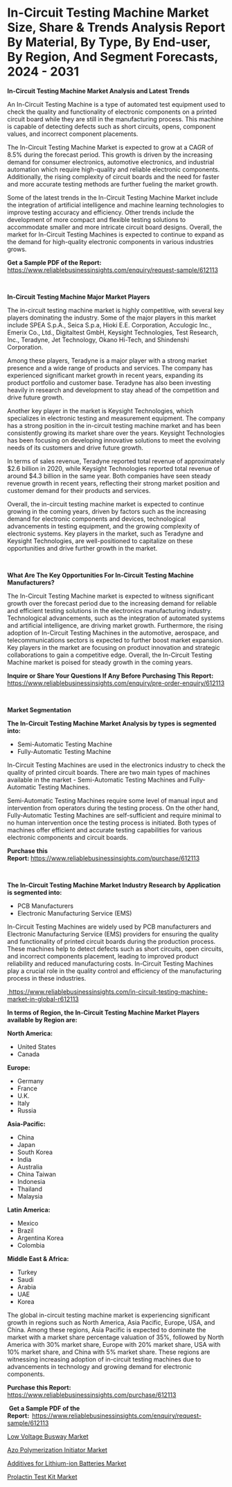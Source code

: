 <p><h1>In-Circuit Testing Machine Market Size, Share & Trends Analysis Report By Material, By Type, By End-user, By Region, And Segment Forecasts, 2024 - 2031</h1></p><p><strong>In-Circuit Testing Machine Market Analysis and Latest Trends</strong></p>
<p><p>An In-Circuit Testing Machine is a type of automated test equipment used to check the quality and functionality of electronic components on a printed circuit board while they are still in the manufacturing process. This machine is capable of detecting defects such as short circuits, opens, component values, and incorrect component placements. </p><p>The In-Circuit Testing Machine Market is expected to grow at a CAGR of 8.5% during the forecast period. This growth is driven by the increasing demand for consumer electronics, automotive electronics, and industrial automation which require high-quality and reliable electronic components. Additionally, the rising complexity of circuit boards and the need for faster and more accurate testing methods are further fueling the market growth.</p><p>Some of the latest trends in the In-Circuit Testing Machine Market include the integration of artificial intelligence and machine learning technologies to improve testing accuracy and efficiency. Other trends include the development of more compact and flexible testing solutions to accommodate smaller and more intricate circuit board designs. Overall, the market for In-Circuit Testing Machines is expected to continue to expand as the demand for high-quality electronic components in various industries grows.</p></p>
<p><strong>Get a Sample PDF of the Report:&nbsp;</strong> <a href="https://www.reliablebusinessinsights.com/enquiry/request-sample/612113">https://www.reliablebusinessinsights.com/enquiry/request-sample/612113</a></p>
<p>&nbsp;</p>
<p><strong>In-Circuit Testing Machine Major Market Players</strong></p>
<p><p>The in-circuit testing machine market is highly competitive, with several key players dominating the industry. Some of the major players in this market include SPEA S.p.A., Seica S.p.a, Hioki E.E. Corporation, Acculogic Inc., Emerix Co., Ltd., Digitaltest GmbH, Keysight Technologies, Test Research, Inc., Teradyne, Jet Technology, Okano Hi-Tech, and Shindenshi Corporation.</p><p>Among these players, Teradyne is a major player with a strong market presence and a wide range of products and services. The company has experienced significant market growth in recent years, expanding its product portfolio and customer base. Teradyne has also been investing heavily in research and development to stay ahead of the competition and drive future growth.</p><p>Another key player in the market is Keysight Technologies, which specializes in electronic testing and measurement equipment. The company has a strong position in the in-circuit testing machine market and has been consistently growing its market share over the years. Keysight Technologies has been focusing on developing innovative solutions to meet the evolving needs of its customers and drive future growth.</p><p>In terms of sales revenue, Teradyne reported total revenue of approximately $2.6 billion in 2020, while Keysight Technologies reported total revenue of around $4.3 billion in the same year. Both companies have seen steady revenue growth in recent years, reflecting their strong market position and customer demand for their products and services.</p><p>Overall, the in-circuit testing machine market is expected to continue growing in the coming years, driven by factors such as the increasing demand for electronic components and devices, technological advancements in testing equipment, and the growing complexity of electronic systems. Key players in the market, such as Teradyne and Keysight Technologies, are well-positioned to capitalize on these opportunities and drive further growth in the market.</p></p>
<p>&nbsp;</p>
<p><strong>What Are The Key Opportunities For In-Circuit Testing Machine Manufacturers?</strong></p>
<p><p>The In-Circuit Testing Machine market is expected to witness significant growth over the forecast period due to the increasing demand for reliable and efficient testing solutions in the electronics manufacturing industry. Technological advancements, such as the integration of automated systems and artificial intelligence, are driving market growth. Furthermore, the rising adoption of In-Circuit Testing Machines in the automotive, aerospace, and telecommunications sectors is expected to further boost market expansion. Key players in the market are focusing on product innovation and strategic collaborations to gain a competitive edge. Overall, the In-Circuit Testing Machine market is poised for steady growth in the coming years.</p></p>
<p><strong>Inquire or Share Your Questions If Any Before Purchasing This Report:</strong> <a href="https://www.reliablebusinessinsights.com/enquiry/pre-order-enquiry/612113">https://www.reliablebusinessinsights.com/enquiry/pre-order-enquiry/612113</a></p>
<p>&nbsp;</p>
<p><strong>Market Segmentation</strong></p>
<p><strong>The In-Circuit Testing Machine Market Analysis by types is segmented into:</strong></p>
<p><ul><li>Semi-Automatic Testing Machine</li><li>Fully-Automatic Testing Machine</li></ul></p>
<p><p>In-Circuit Testing Machines are used in the electronics industry to check the quality of printed circuit boards. There are two main types of machines available in the market - Semi-Automatic Testing Machines and Fully-Automatic Testing Machines. </p><p>Semi-Automatic Testing Machines require some level of manual input and intervention from operators during the testing process. On the other hand, Fully-Automatic Testing Machines are self-sufficient and require minimal to no human intervention once the testing process is initiated. Both types of machines offer efficient and accurate testing capabilities for various electronic components and circuit boards.</p></p>
<p><strong>Purchase this Report:&nbsp;</strong><a href="https://www.reliablebusinessinsights.com/purchase/612113">https://www.reliablebusinessinsights.com/purchase/612113</a></p>
<p>&nbsp;</p>
<p><strong>The In-Circuit Testing Machine Market Industry Research by Application is segmented into:</strong></p>
<p><ul><li>PCB Manufacturers</li><li>Electronic Manufacturing Service (EMS)</li></ul></p>
<p><p>In-Circuit Testing Machines are widely used by PCB manufacturers and Electronic Manufacturing Service (EMS) providers for ensuring the quality and functionality of printed circuit boards during the production process. These machines help to detect defects such as short circuits, open circuits, and incorrect components placement, leading to improved product reliability and reduced manufacturing costs. In-Circuit Testing Machines play a crucial role in the quality control and efficiency of the manufacturing process in these industries.</p></p>
<p><a href="https://www.reliablebusinessinsights.com/in-circuit-testing-machine-market-in-global-r612113">&nbsp;https://www.reliablebusinessinsights.com/in-circuit-testing-machine-market-in-global-r612113</a></p>
<p><strong>In terms of Region, the In-Circuit Testing Machine Market Players available by Region are:</strong></p>
<p>
    <p> <strong> North America: </strong>
        <ul>
            <li>United States</li>
            <li>Canada</li>
        </ul>
        </p> 
    <p> <strong> Europe: </strong>
        <ul>
            <li>Germany</li>
            <li>France</li>
            <li>U.K.</li>
            <li>Italy</li>
            <li>Russia</li>
        </ul>
        </p> 
    <p> <strong> Asia-Pacific: </strong>
        <ul>
            <li>China</li>
            <li>Japan</li>
            <li>South Korea</li>
            <li>India</li>
            <li>Australia</li>
            <li>China Taiwan</li>
            <li>Indonesia</li>
            <li>Thailand</li>
            <li>Malaysia</li>
        </ul>
        </p> 
    <p> <strong> Latin America: </strong>
        <ul>
            <li>Mexico</li>
            <li>Brazil</li>
            <li>Argentina Korea</li>
            <li>Colombia</li>
        </ul>
        </p> 
    <p> <strong> Middle East & Africa: </strong>
        <ul>
            <li>Turkey</li>
            <li>Saudi</li>
            <li>Arabia</li>
            <li>UAE</li>
            <li>Korea</li>
        </ul>
    </p>
    </p>
<p><p>The global in-circuit testing machine market is experiencing significant growth in regions such as North America, Asia Pacific, Europe, USA, and China. Among these regions, Asia Pacific is expected to dominate the market with a market share percentage valuation of 35%, followed by North America with 30% market share, Europe with 20% market share, USA with 10% market share, and China with 5% market share. These regions are witnessing increasing adoption of in-circuit testing machines due to advancements in technology and growing demand for electronic components.</p></p>
<p><strong>Purchase this Report: </strong><a href="https://www.reliablebusinessinsights.com/purchase/612113">https://www.reliablebusinessinsights.com/purchase/612113</a></p>
<p>&nbsp;<strong>Get a Sample PDF of the Report:&nbsp;&nbsp;</strong><a href="https://www.reliablebusinessinsights.com/enquiry/request-sample/612113">https://www.reliablebusinessinsights.com/enquiry/request-sample/612113</a></p>
<p><strong></strong></p>
<p><p><a href="https://medium.com/@trameciabutler45/global-low-voltage-busway-market-status-2024-2031-and-forecast-by-region-product-end-use-596dd99a22fb">Low Voltage Busway Market</a></p><p><a href="https://github.com/khlifeservices/Market-Research-Report-List-1/blob/main/azo-polymerization-initiator-market.md">Azo Polymerization Initiator Market</a></p><p><a href="https://github.com/msbsaifansami/Market-Research-Report-List-1/blob/main/additives-for-lithium-ion-batteries-market.md">Additives for Lithium-ion Batteries Market</a></p><p><a href="https://medium.com/@danibram100_64069/prolactin-test-kit-market-emerging-trends-and-future-prospects-for-period-from-2024-to-2031-fd5f500986b8">Prolactin Test Kit Market</a></p></p>